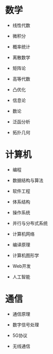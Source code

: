<!--
 * @Descripttion: 
 * @version: 
 * @Author: ZHIHA
 * @Date: 2022-11-12 11:16:09
 * @LastEditors: ZHIHA
 * @LastEditTime: 2022-11-12 12:05:49
-->

# 数学

- 线性代数

- 微积分

- 概率统计

- 离散数学

- 矩阵论

- 高等代数

- 凸优化

- 信息论

- 数论

- 泛函分析

- 拓扑几何

# 计算机

- 编程

- 数据结构与算法

- 软件工程

- 体系结构

- 操作系统

- 并行与分布式系统

- 计算机网络

- 编译原理

- 计算机图形学

- Web开发

- 人工智能

# 通信

- 通信原理

- 数字信号处理

- 5G协议

- 无线通信
